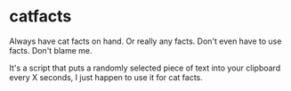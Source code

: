 # catfacts

Always have cat facts on hand. Or really any facts. Don't even have to use facts. Don't blame me.

It's a script that puts a randomly selected piece of text into your clipboard every X seconds, I
just happen to use it for cat facts.